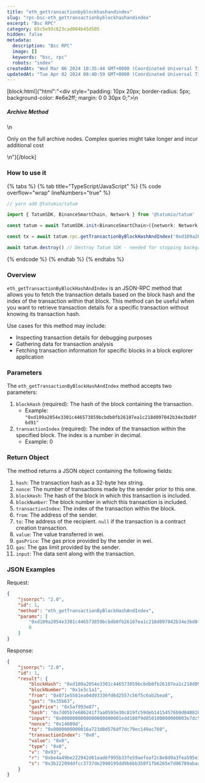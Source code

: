 ```yaml
---
title: "eth_gettransactionbyblockhashandindex"
slug: "rpc-bsc-eth_gettransactionbyblockhashandindex"
excerpt: "Bsc RPC"
category: 65c5e93c623cad004b45d505
hidden: false
metadata: 
  description: "Bsc RPC"
  image: []
  keywords: "bsc, rpc"
  robots: "index"
createdAt: "Wed Mar 06 2024 10:35:44 GMT+0000 (Coordinated Universal Time)"
updatedAt: "Tue Apr 02 2024 08:40:59 GMT+0000 (Coordinated Universal Time)"
---
```

[block:html]{"html":"<div style=\"padding: 10px 20px; border-radius: 5px; background-color: #e6e2ff; margin: 0 0 30px 0;\">\n  <h5>Archive Method</h5>\n  <p>Only on the full archive nodes. Complex queries might take longer and incur additional cost</p>\n</div>"}[/block]

### How to use it

{% tabs %}
{% tab title="TypeScript/JavaScript" %}
{% code overflow="wrap" lineNumbers="true" %}
```typescript
// yarn add @tatumio/tatum

import { TatumSDK, BinanceSmartChain, Network } from '@tatumio/tatum'

const tatum = await TatumSDK.init<BinanceSmartChain>({network: Network.BINANCE_SMART_CHAIN})

const tx = await tatum.rpc.getTransactionByBlockHashAndIndex('0xd109a2054e3301c446573859bcbdb0fb26107ea1c218d097042b34e3bd8f6d91', 0)

await tatum.destroy() // Destroy Tatum SDK - needed for stopping background jobs
```
{% endcode %}
{% endtab %}
{% endtabs %}

### Overview

`eth_getTransactionByBlockHashAndIndex` is an JSON-RPC method that allows you to fetch the transaction details based on the block hash and the index of the transaction within that block. This method can be useful when you want to retrieve transaction details for a specific transaction without knowing its transaction hash.

Use cases for this method may include:

* Inspecting transaction details for debugging purposes
* Gathering data for transaction analysis
* Fetching transaction information for specific blocks in a block explorer application

### Parameters

The `eth_getTransactionByBlockHashAndIndex` method accepts two parameters:

1. `blockHash` (required): The hash of the block containing the transaction.
   * Example: `"0xd109a2054e3301c446573859bcbdb0fb26107ea1c218d097042b34e3bd8f6d91"`
2. `transactionIndex` (required): The index of the transaction within the specified block. The index is a number in decimal.
   * Example: 0

### Return Object

The method returns a JSON object containing the following fields:

1. `hash`: The transaction hash as a 32-byte hex string.
2. `nonce`: The number of transactions made by the sender prior to this one.
3. `blockHash`: The hash of the block in which this transaction is included.
4. `blockNumber`: The block number in which this transaction is included.
5. `transactionIndex`: The index of the transaction within the block.
6. `from`: The address of the sender.
7. `to`: The address of the recipient. `null` if the transaction is a contract creation transaction.
8. `value`: The value transferred in wei.
9. `gasPrice`: The gas price provided by the sender in wei.
10. `gas`: The gas limit provided by the sender.
11. `input`: The data sent along with the transaction.

### JSON Examples

Request:

```json
{
    "jsonrpc": "2.0",
    "id": 1,
    "method": "eth_getTransactionByBlockHashAndIndex",
    "params": [
        "0xd109a2054e3301c446573859bcbdb0fb26107ea1c218d097042b34e3bd8f6d91",
        0
    ]
}
```

Response:

```json
{
    "jsonrpc": "2.0",
    "id": 1,
    "result": {
        "blockHash": "0xd109a2054e3301c446573859bcbdb0fb26107ea1c218d097042b34e3bd8f6d91",
        "blockNumber": "0x1e3c1a1",
        "from": "0x071e5581ea04d93336fd6d2557c56f5c6ab2bea8",
        "gas": "0x35b63",
        "gasPrice": "0x5af993e87",
        "hash": "0x7d05b7e686241f7aa0593e30c819fc59deb14154576b9d048820726079cf1c69",
        "input": "0x0000000000000000000001edd108f9d850100000000003e7dc5f9076ab0000004e5cb88aaf8227d9b7e61a7555cee07c617941ee0033",
        "nonce": "0x14089d",
        "to": "0x0000000000016a723d0d576df7dc79ec149ac760",
        "transactionIndex": "0x0",
        "value": "0x0",
        "type": "0x0",
        "v": "0x93",
        "r": "0xbe4a49be222942d61aad6f995b33fe59aefeaf2c8e8d9a3fea595e11ec03810b",
        "s": "0x3b22209ddfcc3737de2990195dd9b6bb350f1fb6265e7d06789abaa619467d1e"
    }
}
```
